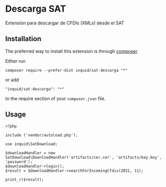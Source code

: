 Descarga SAT
================
Extensión para descargar de CFDIs (XMLs) desde el SAT

Installation
------------

The preferred way to install this extension is through [composer](http://getcomposer.org/download/).

Either run

```
composer require --prefer-dist inquid/sat-descarga "*"
```

or add

```
"inquid/sat-descarga": "*"
```

to the require section of your `composer.json` file.


Usage
-----
```
<?php

include ('vendor/autoload.php');

use inquid\SatDownload;

$downloadHandler = new SatDownload\DownloadHandler('artifacts/cer.cer', 'artifacts/key.key', 'password');
$downloadHandler->login();
$result = $downloadHandler->searchForIncomingCfdis(2021, 11);

print_r($result);

```
